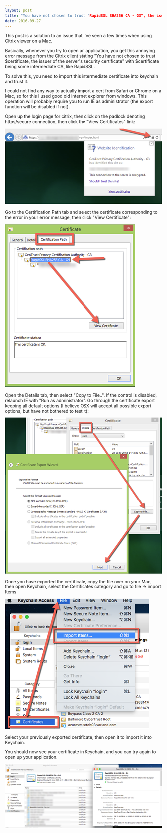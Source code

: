 ```yaml
---
layout: post
title: "You have not chosen to trust "RapidSSL SHA256 CA - G3", the issuer of the server's security certificate"
date: 2016-09-27
---
```


This post is a solution to an issue that I've seen a few times when using Citrix viewer on a Mac.

Basically, whenever you try to open an application, you get this annoying error message from the Citrix client stating "You have not chosen to trust $certificate, the issuer of the server's security certificate" with $certificate being some intermediate CA, like RapidSSL.

To solve this, you need to import this intermediate certificate into keychain and trust it.

I could not find any way to actually import a cert from Safari or Chrome on a Mac, so for this I used good old internet explorer from windows. This operation will probably require you to run IE as administrator (the export function will be disabled if not).

Open up the login page for citrix, then click on the padlock denoting https/secure connection, then click the "View Certificates" link:

<img src="/images/citrixerror/1.png" class="img-responsive" alt="Screenshot">

Go to the Certification Path tab and select the certificate corresponding to the error in your error message, then click "View Certificate":

<img src="/images/citrixerror/2.png" class="img-responsive" alt="Screenshot">

Open the Details tab, then select "Copy to File..". If the control is disabled, relaunch IE with "Run as administrator". Go through the certificate export keeping all default options (I believe OSX will accept all possible export options, but have not bothered to test it):

<img src="/images/citrixerror/3.png" class="img-responsive" alt="Screenshot">

Once you have exported the certificate, copy the file over on your Mac, then open Keychain, select the Certificates category and go to file -> import Items

<img src="/images/citrixerror/4.png" class="img-responsive" alt="Screenshot">

Select your previously exported certificate, then open it to import it into Keychain.

You should now see your certificate in Keychain, and you can try again to open up your application.

<img src="/images/citrixerror/5.png" class="img-responsive" alt="Screenshot">


